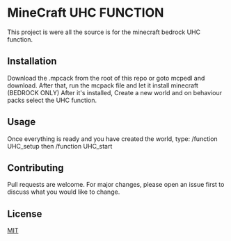 # MineCraft UHC FUNCTION
This project is were all the source is for the minecraft bedrock UHC function.

## Installation

Download the .mpcack from the root of this repo or goto mcpedl and download.
After that, run the mcpack file and let it install minecraft (BEDROCK ONLY)
After it's installed, Create a new world and on behaviour packs select the UHC function.

## Usage

Once everything is ready and you have created the world, type:
/function UHC_setup
then
/function UHC_start 
## Contributing
Pull requests are welcome. For major changes, please open an issue first to discuss what you would like to change.

## License
[MIT](https://choosealicense.com/licenses/mit/)
